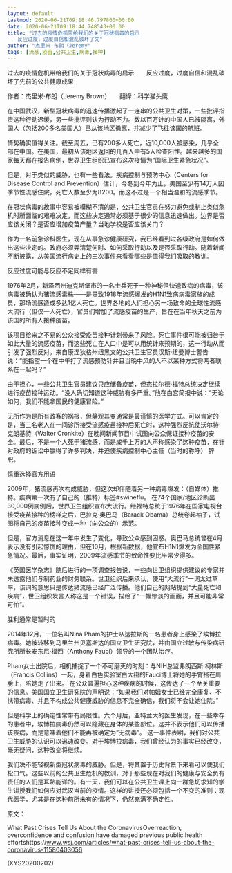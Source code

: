 ```yaml
---
layout: default
Lastmod: 2020-06-21T09:18:46.797860+00:00
date: 2020-06-21T09:18:44.748543+00:00
title: "过去的疫情危机带给我们的关于冠状病毒的启示
　　反应过度，过度自信和混乱破坏了先"
author: "杰里米·布朗（Jeremy"
tags: [流感,疫苗,公共卫生,病毒,接种]
---
```


过去的疫情危机带给我们的关于冠状病毒的启示　　反应过度，过度自信和混乱破坏了先前的公共健康成果

作者：杰里米·布朗（Jeremy Brown）　　翻译：科学猫头鹰

在中国武汉，新型冠状病毒的迅速传播激起了一连串的公共卫生对策，一些批评指责这种行动迟缓，另一些批评则认为行动不力。数以百万计的中国人已被隔离，外国人（包括200多名美国人）已从该地区撤离，并减少了飞往该国的航班。

情势确实值得关注。截至周五，已有200多人死亡，近10,000人被感染，几乎全部在中国。在美国，最初从该地区返回的几百人中有5人检查阳性。越来越多的国家每天都在报告病例，世界卫生组织已宣布这次疫情为“国际卫生紧急状况”。

但是，对于类似的威胁，也有一些看法。疾病控制与预防中心（Centers for Disease Control and Prevention）估计，今冬到今年为止，美国至少有14万人因季节性流感住院，死亡人数至少为8200。而这不过是一个相当温和的流感季节。

在冠状病毒的故事中容易被模糊不清的是，公共卫生官员在努力避免或制止类似危机时所面临的艰难决定，而这些决定通常必须基于很少的信息迅速做出。边界是否应该关闭？是否应增加疫苗产量？当地学校是否应该关门？

作为一名前急诊科医生，现在从事急诊健康研究，我已经看到过各级政府是如何做出这些决定的。政府必须弄清楚何时、如何采取行动以及是否采取行动。随着新闻不断披露，从美国流行病史上的三次事件来看看哪些是值得我们吸取的教训。

反应过度可能与反应不足同样有害

1976年2月，新泽西州迪克斯堡市的一名士兵死于一种神秘但快速致病的病毒，该病毒被确认为猪流感毒株——是导致1918年流感爆发的H1N1致病病毒家族的成员，那场流感造成多达1亿人死亡。世界各地的人们担心另一场致命的全球性流感大流行（但仅一人死亡），官员们增加了流感疫苗的生产，旨在在当年秋天之前为该国的所有人接种疫苗。

该项目给来之不易的公众接受疫苗接种计划带来了风险。死亡事件很可能被归咎于如此大量的流感疫苗，而这些死亡在人口中是可以用统计来预期的，这一行动从而引发了强烈反对。来自康涅狄格州纽黑文的公共卫生官员汉斯·纽曼博士警告说：“能指望一个在中午打了流感预防针并且当晚中风的人不以某种方式将两者联系在一起吗？”

由于担心，一些公共卫生官员建议只应储备疫苗，但杰拉尔德·福特总统决定继续进行疫苗接种运动。“没人确切知道这种威胁有多严重。”他在白宫简报中说：“无论如何，我们不能拿国民的健康冒险。”

无所作为是所有政客的祸根，但静观其变通常是最谨慎的医学方式。可以肯定的是，当三名老人在一间诊所接受流感疫苗接种后死亡时，这种强烈反抗使沃尔特·克朗基特（Walter Cronkite）在晚间新闻节目中试图向公众保证接种疫苗的安全。最后，不是一个人死于猪流感，而是成千上万的人声称感染了这种疫苗，在针对政府的诉讼中赢得了许多判决，并迫使疾病控制中心主任（当时的称呼） 辞职。

慎重选择官方用语

2009年，猪流感再次构成威胁，但这次却伴随着另一种病毒爆发：（自媒体）推特。疾病第一次有了自己的（推特）标签#swineflu。 在74个国家/地区诊断出30,000例病例后，世界卫生组织宣布大流行。继福特总统于1976年在国家电视台接受疫苗接种的榜样之后，巴拉克·奥巴马（Barack Obama）总统卷起袖子，试图将自己的疫苗接种变成一种（向公众的）示范。

但是，官方消息在这一年中发生了变化，导致公众感到困惑。奥巴马总统曾在4月表示没有引起惊慌的理由，但在10月，根据新数据，他宣布H1N1爆发为全国性紧急情况。最后，事实证明，2009年流感季节的致命性要比平常少得多。

《英国医学杂志》随后进行的一项调查报告说，一些向世卫组织提供建议的专家并未透露他们与制药业的财务联系。世卫组织后来承认，使用“大流行”一词太过草率，该词的意思只是传达猪流感已经广泛传播。他们自己的网站提到“大量死亡和疾病”，世卫组织发言人称这是一个错误，描绘了“一幅惨淡的画面，并且可能非常可怕”。

胜利通常是暂时的

2014年12月，一位名叫Nina Pham的护士从达拉斯的一名患者身上感染了埃博拉病毒。她被转移到马里兰州贝塞斯达的国立卫生研究院，并由国立过敏与传染病研究所所长安东尼·福西（Anthony Fauci）领导的一个团队治疗。

Pham女士出院后，相机捕捉了一个不可磨灭的时刻：与NIH总监弗朗西斯·柯林斯（Francis Collins）一起，身着白色实验室白大褂的Fauci博士将她的手臂搭在肩膀上，陪她走了出来。 在公众普遍担心这种疾病的时候，这传达了一个至关重要的信息。美国国立卫生研究院的声明说：“如果我们对帕姆女士已经完全康复、不携带病毒、并且不构成公共健康威胁的信息不完全确信，我们将不会让她住院。”

但是科学上的确定性常带有局限性。六个月后，亚特兰大的医生发现，在一些幸存的患者中，埃博拉病毒仍然可以隐藏在身体的某些部位。这并不表示他们可以传播该疾病，而是意味着他们不能再被确定为“无病毒”。 这一事件表明，我们对公共卫生威胁的认识可以迅速改变。对于埃博拉病毒，我们曾经认为的事实已经改变，毫无疑问，这种改变将继续。

我们决不能轻视新型冠状病毒的威胁。但是，将其置于历史背景下来看可以使我们松口气。这些以前的公共卫生危机的教训，对于那些现在对我们的健康与安全负有责任的人们是耳熟能详的。有一天，我们可以在公共卫生课上向一群急切求知的学生讲授我们如何应对武汉当前的疫情。这样的讲授还必须包括一个不变的准则：现代医学，尤其是在这种前所未有的情况下，仍然充满不确定性。

原文：

What Past Crises Tell Us About the CoronavirusOverreaction, overconfidence and confusion have damaged previous public health effortshttps://www.wsj.com/articles/what-past-crises-tell-us-about-the-coronavirus-11580403056

(XYS20200202)

